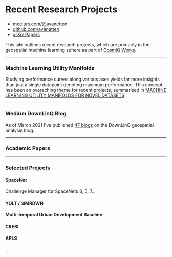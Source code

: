 # Recent Research Projects

* [medium.com/@avanetten](https://medium.com/@avanetten)
* [github.com/avanetten](https://github.com/avanetten)
* [arXiv Papers](https://arxiv.org/search/?searchtype=author&query=Van+Etten%2C+A)

This site outlines recent research projects, which are primarily in the geospatial machine learning sphere as part of [CosmiQ Works](https://www.cosmiqworks.org).

------
### Machine Learning Utility Manifolds

Studying performance curves along various axes yields far more insights than just a single datapoint denoting maximum performance.  This concept has been an overaching theme for recent projects, summarized in [MACHINE LEARNING UTILITY MANIFOLDS FOR NOVEL DATASETS](https://www.cosmiqworks.org/wp-content/uploads/2020/08/iqt_labs_datasets_manifold_2020_08_v1.6_public.pdf).

------

### Medium DownLinQ Blog

As of March 2021 I've published [47 blogs](https://medium.com/@avanetten) on the DownLinQ geospatial analysis blog.

------

### Academic Papers

------

### Selected Projects

#### SpaceNet

Challenge Manager for SpaceNets 3, 5, 7...

#### YOLT / SIMRDWN

#### Multi-temporal Urban Development Baseline

#### CRESI

#### APLS


...
